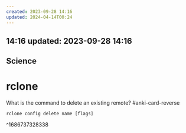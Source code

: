 ```yaml
---
created: 2023-09-28 14:16
updated: 2024-04-14T00:24
---
```

 14:16
updated: 2023-09-28 14:16
---

 Science
---

# rclone

What is the command to delete an existing remote? #anki-card-reverse 
```
rclone config delete name [flags]
```
^1686737328338




